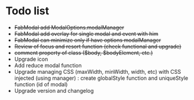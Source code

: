 # Todo list

- ~~FabModal add ModalOptions.modalManager~~
- ~~FabModal add overlay for single modal and event with him~~
- ~~FabModal can minimize only if have options modalManager~~
- ~~Review of focus and resort function (check functional and upgrade)~~
- ~~comment property of class ($body, $bodyElement, etc.)~~
- Upgrade icon
- Add reduce modal function
- Upgrade managing CSS (maxWidth, minWidth, width, etc) with CSS injected (using manager) : create globalStyle function and uniqueStyle function (id of modal)
- Upgrade version and changelog
